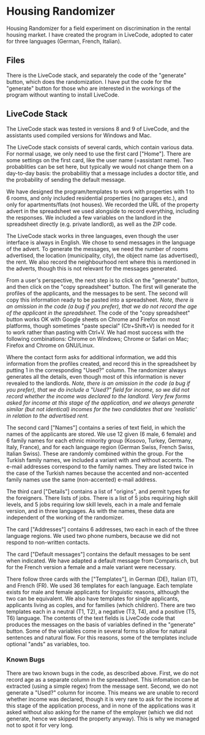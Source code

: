 # Housing Randomizer
Housing Randomizer for a field experiment on discrimination in the rental housing market. I have created the program in LiveCode, adopted to cater for three languages (German, French, Italian).

## Files
There is the LiveCode stack, and separately the code of the "generate" button, which does the randomization. I have put the code for the "generate" button for those who are interested in the workings of the program without wanting to install LiveCode.

## LiveCode Stack
The LiveCode stack was tested in versions 8 and 9 of LiveCode, and the assistants used compiled versions for Windows and Mac.

The LiveCode stack consists of several cards, which contain various data. For normal usage, we only need to use the first card ["Home"]. There are some settings on the first card, like the user name (=assistant name). Two probablities can be set here, but typically we would not change them on a day-to-day basis: the probabilitiy that a message includes a doctor title, and the probability of sending the default message.

We have designed the program/templates to work with properties with 1 to 6 rooms, and only included residential properties (no garages etc.), and only for apartments/flats (not houses). We recorded the URL of the property advert in the spreadsheet we used alongside to record everything, including the responses. We included a few variables on the landlord in the spreadsheet directly (e.g. private landlord), as well as the ZIP code.

The LiveCode stack works in three languages, even though the user interface is always in English. We chose to send messages in the language of the advert. To generate the messages, we need the number of rooms advertised, the location (municipality, city), the object name (as advertised), the rent. We also record the neighbourhood rent where this is mentioned in the adverts, though this is not relevant for the messages generated.

From a user's perspective, the next step is to click on the "generate" button, and then click on the "copy spreadsheet" button. The first will generate the profiles of the applicants, and the messages to be sent. The second will copy this information ready to be pasted into a spreadsheet. *Note, there is an omission in the code (a bug if you prefer), that we do not record the age of the applicant in the spreadsheet.* The code of the "copy spreadsheet" button works OK with Google sheets on Chrome and Firefox on most platforms, though sometimes "paste special" (Ctr+Shift+V) is needed for it to work rather than pasting with Ctrl+V. We had most success with the following combinations: Chrome on Windows; Chrome or Safari on Mac; Firefox and Chrome on GNU/Linux.

Where the contact form asks for additional information, we add this information from the profiles created, and record this in the spreadsheet by putting 1 in the corresponding "Used?" column. The randomizer always generates all the details, even though most of this information is never revealed to the landlords. *Note, there is an omission in the code (a bug if you prefer), that we do include a "Used?" field for income, so we did not record whether the income was declared to the landlord. Very few forms asked for income at this stage of the application, and we always generate similar (but not identical) incomes for the two candidates that are 'realistic' in relation to the advertised rent.*

The second card ["Names"] contains a series of text field, in which the names of the applicants are stored. We use 12 given (6 male, 6 female) and 6 family names for each ethnic minority group (Kosovo, Turkey, Germany, Italy, France), and for each language region (German Swiss, French Swiss, Italian Swiss). These are randomly combined within the group. For the Turkish family names, we included a variant with and without accents. The e-mail addresses correspond to the family names. They are listed twice in the case of the Turkish names because the accented and non-accented family names use the same (non-accented) e-mail address.

The third card ["Details"] contains a list of "origins", and permit types for the foreigners. There lists of jobs. There is a list of 5 jobs requiring high skill levels, and 5 jobs requiring low skill levels, each in a male and female version, and in three languages. As with the names, these data are independent of the working of the randomizer.

The card ["Addresses"] contains 6 addresses, two each in each of the three language regions. We used two phone numbers, because we did not respond to non-written contacts.

The card ["Default messages"] contains the default messages to be sent when indicated. We have adapted a default message from Comparis.ch, but for the French version a female and a male variant were necessary.

There follow three cards with the ["Templates"], in German (DE), Italian (IT), and French (FR). We used 36 templates for each language. Each template exists for male and female applicants for linguistic reasons, although the two can be equivalent. We also have templates for single applicants, applicants living as coples, and for families (which children). There are two templates each in a neutral (T1, T2), a negative (T3, T4), and a positive (T5, T6) language. The contents of the text fields is LiveCode code that produces the messages on the basis of variables defined in the "generate" button. Some of the variables come in several forms to allow for natural sentences and natural flow. For this reasons, some of the templates include optional "ands" as variables, too.

### Known Bugs

There are two known bugs in the code, as described above. First, we do not record age as a separate column in the spreadsheet. This infomation can be extracted (using a simple regex) from the message sent. Second, we do not generate a "Used?" column for income. This means we are unable to record whether income was declared, though it is very rare to ask for the income at this stage of the application process, and in none of the applications was it asked without also asking for the name of the employer (which we did not generate, hence we skipped the property anyway). This is why we managed not to spot it for very long.
